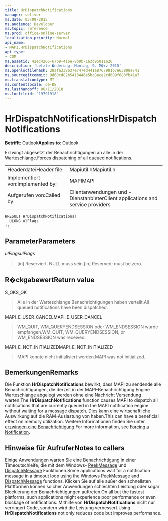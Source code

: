 ```yaml
---
title: HrDispatchNotifications
manager: soliver
ms.date: 03/09/2015
ms.audience: Developer
ms.topic: reference
ms.prod: office-online-server
localization_priority: Normal
api_name:
- MAPI.HrDispatchNotifications
api_type:
- COM
ms.assetid: 42ec4266-67b9-416e-8b9b-163c95011626
description: 'Letzte �nderung: Montag, 9. M�rz 2015'
ms.openlocfilehash: 28afa338b37e747ed441a8767981b7e63808e741
ms.sourcegitcommit: 9d60cd82b5413446e5bc8ace2cd689f683fb41a7
ms.translationtype: MT
ms.contentlocale: de-DE
ms.lasthandoff: 06/11/2018
ms.locfileid: "19791918"
---
```

# <a name="hrdispatchnotifications"></a><span data-ttu-id="72d6f-103">HrDispatchNotifications</span><span class="sxs-lookup"><span data-stu-id="72d6f-103">HrDispatchNotifications</span></span>

  
  
<span data-ttu-id="72d6f-104">**Betrifft**: Outlook</span><span class="sxs-lookup"><span data-stu-id="72d6f-104">**Applies to**: Outlook</span></span> 
  
<span data-ttu-id="72d6f-105">Erzwingt abgesetzt der Benachrichtigungen an alle in der Warteschlange.</span><span class="sxs-lookup"><span data-stu-id="72d6f-105">Forces dispatching of all queued notifications.</span></span> 
  
|||
|:-----|:-----|
|<span data-ttu-id="72d6f-106">Headerdatei</span><span class="sxs-lookup"><span data-stu-id="72d6f-106">Header file:</span></span>  <br/> |<span data-ttu-id="72d6f-107">Mapiutil.h</span><span class="sxs-lookup"><span data-stu-id="72d6f-107">Mapiutil.h</span></span>  <br/> |
|<span data-ttu-id="72d6f-108">Implementiert von:</span><span class="sxs-lookup"><span data-stu-id="72d6f-108">Implemented by:</span></span>  <br/> |<span data-ttu-id="72d6f-109">MAPI</span><span class="sxs-lookup"><span data-stu-id="72d6f-109">MAPI</span></span>  <br/> |
|<span data-ttu-id="72d6f-110">Aufgerufen von:</span><span class="sxs-lookup"><span data-stu-id="72d6f-110">Called by:</span></span>  <br/> |<span data-ttu-id="72d6f-111">Clientanwendungen und -Dienstanbieter</span><span class="sxs-lookup"><span data-stu-id="72d6f-111">Client applications and service providers</span></span>  <br/> |
   
```cpp
HRESULT HrDispatchNotifications(
  ULONG ulFlags
);
```

## <a name="parameters"></a><span data-ttu-id="72d6f-112">Parameter</span><span class="sxs-lookup"><span data-stu-id="72d6f-112">Parameters</span></span>

 <span data-ttu-id="72d6f-113">_ulFlags_</span><span class="sxs-lookup"><span data-stu-id="72d6f-113">_ulFlags_</span></span>
  
> <span data-ttu-id="72d6f-114">[in] Reserviert. NULL muss sein.</span><span class="sxs-lookup"><span data-stu-id="72d6f-114">[in] Reserved; must be zero.</span></span> 
    
## <a name="return-value"></a><span data-ttu-id="72d6f-115">R�ckgabewert</span><span class="sxs-lookup"><span data-stu-id="72d6f-115">Return value</span></span>

<span data-ttu-id="72d6f-116">S_OK</span><span class="sxs-lookup"><span data-stu-id="72d6f-116">S_OK</span></span>
  
> <span data-ttu-id="72d6f-117">Alle in der Warteschlange Benachrichtigungen haben verteilt.</span><span class="sxs-lookup"><span data-stu-id="72d6f-117">All queued notifications have been dispatched.</span></span>
    
<span data-ttu-id="72d6f-118">MAPI_E_USER_CANCEL</span><span class="sxs-lookup"><span data-stu-id="72d6f-118">MAPI_E_USER_CANCEL</span></span>
  
> <span data-ttu-id="72d6f-119">WM_QUIT, WM_QUERYENDSESSION oder WM_ENDSESSION wurde empfangen.</span><span class="sxs-lookup"><span data-stu-id="72d6f-119">WM_QUIT, WM_QUERYENDSESSION, or WM_ENDSESSION was received.</span></span>
    
<span data-ttu-id="72d6f-120">MAPI_E_NOT_INITIALIZED</span><span class="sxs-lookup"><span data-stu-id="72d6f-120">MAPI_E_NOT_INITIALIZED</span></span>
  
> <span data-ttu-id="72d6f-121">MAPI konnte nicht initialisiert werden.</span><span class="sxs-lookup"><span data-stu-id="72d6f-121">MAPI was not initialized.</span></span>
    
## <a name="remarks"></a><span data-ttu-id="72d6f-122">Bemerkungen</span><span class="sxs-lookup"><span data-stu-id="72d6f-122">Remarks</span></span>

<span data-ttu-id="72d6f-123">Die Funktion **HrDispatchNotifications** bewirkt, dass MAPI zu sendende alle Benachrichtigungen, die derzeit in der MAPI-Benachrichtigung Engine Warteschlange abgelegt werden ohne eine Nachricht Versendung warten.</span><span class="sxs-lookup"><span data-stu-id="72d6f-123">The **HrDispatchNotifications** function causes MAPI to dispatch all notifications that are currently queued in the MAPI notification engine without waiting for a message dispatch.</span></span> <span data-ttu-id="72d6f-124">Dies kann eine wirtschaftliche Auswirkung auf die RAM-Auslastung von haben.</span><span class="sxs-lookup"><span data-stu-id="72d6f-124">This can have a beneficial effect on memory utilization.</span></span> <span data-ttu-id="72d6f-125">Weitere Informationen finden Sie unter [erzwingen eine Benachrichtigung](forcing-a-notification.md).</span><span class="sxs-lookup"><span data-stu-id="72d6f-125">For more information, see [Forcing a Notification](forcing-a-notification.md).</span></span> 
  
## <a name="notes-to-callers"></a><span data-ttu-id="72d6f-126">Hinweise für Aufrufer</span><span class="sxs-lookup"><span data-stu-id="72d6f-126">Notes to callers</span></span>

<span data-ttu-id="72d6f-127">Einige Anwendungen warten Sie eine Benachrichtigung in einer Timeoutschleife, die mit dem Windows- [PeekMessage](http://msdn.microsoft.com/en-us/library/ms644943.aspx) und [DispatchMessage](http://msdn.microsoft.com/en-us/library/ms644934.aspx) Funktionen.</span><span class="sxs-lookup"><span data-stu-id="72d6f-127">Some applications wait for a notification message in a timeout loop using the Windows [PeekMessage](http://msdn.microsoft.com/en-us/library/ms644943.aspx) and [DispatchMessage](http://msdn.microsoft.com/en-us/library/ms644934.aspx) functions.</span></span> <span data-ttu-id="72d6f-128">Klicken Sie auf alle außer den schnellsten Plattformen können solcher Anwendungen schlechten Leistung oder sogar Blockierung der Benachrichtigungen auftreten.</span><span class="sxs-lookup"><span data-stu-id="72d6f-128">On all but the fastest platforms, such applications might experience poor performance or even blockage of notifications.</span></span> <span data-ttu-id="72d6f-129">Mithilfe von **HrDispatchNotifications** nicht nur verringert Code, sondern wird die Leistung verbessert.</span><span class="sxs-lookup"><span data-stu-id="72d6f-129">Using **HrDispatchNotifications** not only reduces code but improves performance.</span></span> 
  

